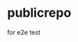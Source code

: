 # publicrepo
for e2e test
































































































































































































































































































































































































































































































































































































































































































































































































































































































































































































































































































































































































































































































































































































































































































